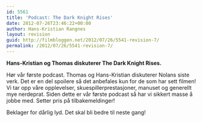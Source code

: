 ```yaml
---
id: 5561
title: 'Podcast: The Dark Knight Rises'
date: 2012-07-26T23:46:22+00:00
author: Hans-Kristian Rangnes
layout: revision
guid: http://filmbloggen.net/2012/07/26/5541-revision-7/
permalink: /2012/07/26/5541-revision-7/
---
```

**Hans-Kristian og Thomas diskuterer The Dark Knight Rises.**<!--more-->

Hør vår første podcast. Thomas og Hans-Kristian diskuterer Nolans siste verk. Det er en del spoilere så det anbefales kun for de som har sett filmen! Vi tar opp våre opplevelser, skuespillerprestasjoner, manuset og generellt mye nerdeprat. Siden dette er vår første podcast så har vi sikkert masse å jobbe med. Setter pris på tilbakemeldinger!

Beklager for dårlig lyd. Det skal bli bedre til neste gang!